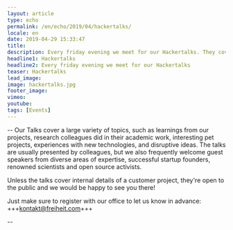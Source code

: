 ```yaml
---
layout: article
type: echo
permalink: /en/echo/2019/04/hackertalks/
locale: en
date: 2019-04-29 15:33:47
title:
description: Every friday evening we meet for our Hackertalks. They cover a large variety of topics. 
headline1: Hackertalks
headline2: Every friday evening we meet for our Hackertalks
teaser: Hackertalks
lead_image:
image: hackertalks.jpg
footer_image:
vimeo: 
youtube:
tags: [Events]
---
```


--
Our Talks cover a large variety
of topics, such as learnings from our projects, research colleagues
did in their academic work, interesting pet projects, experiences with
new technologies, and disruptive ideas. The talks are usually
presented by colleagues, but we also frequently welcome guest speakers
from diverse areas of expertise, successful startup founders, renowned
scientists and open source activists.

Unless the talks cover internal details of a customer project, they're
open to the public and we would be happy to see you there!

Just make sure to register with our office to let us know in advance:
+++<a href="mailto:kontakt@freiheit.com?subject=Registration%20for%20the%20Hackertalk&body=Dear%20office,%20I%20hereby%20register%20for%20the%20Hackertalk%20on%20dd.mm.yyyy.">kontakt@freiheit.com</a>+++

--



